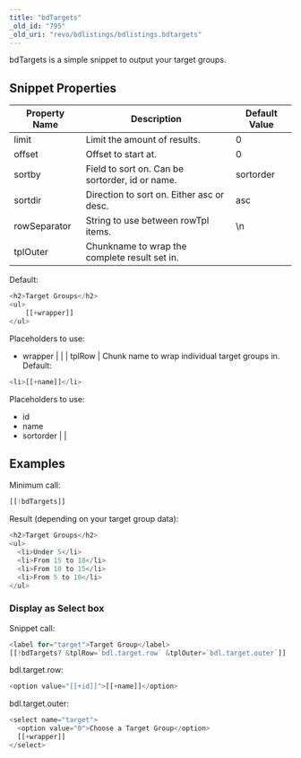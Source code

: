 ```yaml
---
title: "bdTargets"
_old_id: "795"
_old_uri: "revo/bdlistings/bdlistings.bdtargets"
---
```


bdTargets is a simple snippet to output your target groups.

## Snippet Properties

| Property Name | Description | Default Value |
|---------------|-------------|---------------|
| limit | Limit the amount of results. | 0 |
| offset | Offset to start at. | 0 |
| sortby | Field to sort on. Can be sortorder, id or name. | sortorder |
| sortdir | Direction to sort on. Either asc or desc. | asc |
| rowSeparator | String to use between rowTpl items. | \\n |
| tplOuter | Chunkname to wrap the complete result set in. 
Default: 

``` php 
<h2>Target Groups</h2>
<ul>
    [[+wrapper]]
</ul>
```

Placeholders to use:

- wrapper |  |
| tplRow | Chunk name to wrap individual target groups in. 
Default: 

``` php 
<li>[[+name]]</li>
```

Placeholders to use:

- id
- name
- sortorder |  |

## Examples

Minimum call:

``` php 
[[!bdTargets]]
```

Result (depending on your target group data):

``` php 
<h2>Target Groups</h2>
<ul>
  <li>Under 5</li>
  <li>From 15 to 18</li>
  <li>From 10 to 15</li>
  <li>From 5 to 10</li>
</ul>
```

### Display as Select box

Snippet call:

``` php 
<label for="target">Target Group</label>
[[!bdTargets? &tplRow=`bdl.target.row` &tplOuter=`bdl.target.outer`]]
```

bdl.target.row:

``` php 
<option value="[[+id]]">[[+name]]</option>
```

bdl.target.outer:

``` php 
<select name="target">
  <option value="0">Choose a Target Group</option>
  [[+wrapper]]
</select>
```